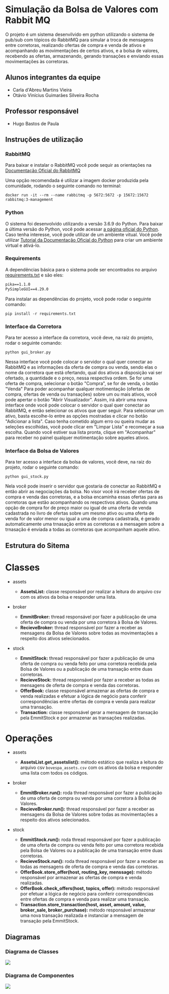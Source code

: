 # Simulação da Bolsa de Valores com Rabbit MQ

O projeto é um sistema desenvilvido em python utilizando o sistema de pub/sub com tópicos do  RabbitMQ para simular a troca de mensagens entre corretoras, realizando ofertas de compra e venda de ativos e acompanhando as movimentações de certos ativos, e a bolsa de valores, recebendo as ofertas, armazenando, gerando transações e enviando essas movimentações às corretoras.

## Alunos integrantes da equipe

* Carla d'Abreu Martins Vieira
* Otávio Vinícius Guimarães Silveira Rocha

## Professor responsável

* Hugo Bastos de Paula

## Instruções de utilização

### RabbitMQ

Para baixar e instalar o RabbitMQ você pode sequir as orientações na [Documentação Oficial do RabbitMQ](https://www.rabbitmq.com/download.html)

Uma opção recomendada é utilizar a imagem docker produzida pela comunidade, rodando o seguinte comando no terminal:

```shell
docker run -it --rm --name rabbitmq -p 5672:5672 -p 15672:15672 rabbitmq:3-management
```

### Python

O sistema foi desenvolvido utilizando a versão 3.6.9 do Python. Para baixar a última versão do Python, você pode acessar [a página oficial do Python](https://www.python.org/downloads/).
Caso tenha interesse, você pode utilizar de um ambiente vitual. Você pode utilizar [Tutorial da Documentação Oficial do Python](https://docs.python.org/3/tutorial/venv.html) para criar um ambiente virtual e ativá-lo.

### Requirements

A dependẽncias básica para o sistema pode ser encontrados no arquivo [requirements.txt](https://github.com/PUC-ES-LDAMD/bovespa-rabbitmq-carlavieira-oGuimaraes/blob/master/requirements.txt) e são eles: 

```txt
pika==1.1.0
PySimpleGUI==4.29.0
```

Para instalar as dependências do projeto, você pode rodar o seguinte comando:
```shell
pip install -r requirements.txt
```
### Interface da Corretora

Para ter acesso a interface da corretora, vocẽ deve, na raiz do projeto, rodar o seguinte comando:

```shell
python gui_broker.py
```
Nessa interface vocẽ pode colocar o servidor o qual quer conectar ao RabbitMQ e as informações da oferta de compra ou venda, sendo elas o nome da corretora que está ofertando, qual dos ativos a disposição vai ser ofertado, a quantidade e o preço, nessa respectiva ordem.
Se for uma oferta de compra, selecionar o botão "Compra", se for de venda, o botão "Venda"
Para poder acompanhar qualquer motimentação (ofertas de compra, ofertas de venda ou transações) sobre um ou mais ativos, você pode apertar o botão "Abrir Visualizador". 
Assim, irá abrir uma nova interface onde você pode colocar o servidor o qual quer conectar ao RabbitMQ, e então selecionar os ativos que quer seguir. Para selecionar um ativo, basta escolhe-lo entre as opções mostradas e clicar no botão "Adicionar a lista". Caso tenha cometido algum erro ou queira mudar as seleções escolhidas, você pode clicar em "Limpar Lista" e recomeçar a sua escolha. Quando você estiver sua lista pronta, clique em "Acompanhar" para receber no painel qualquer motimentação sobre aqueles ativos.

### Interface da Bolsa de Valores

Para ter acesso a interface da bolsa de valores, vocẽ deve, na raiz do projeto, rodar o seguinte comando:

```shell
python gui_stock.py
```
Nela você pode inserir o servidor que gostaria de conectar ao RabbitMQ e então abrir as negociações da bolsa. No visor você irá receber ofertas de compra e venda das corretoras, e a bolsa encaminha essas ofertas para as corretoras que estão acompanhando os respectivos ativos. Quando uma opção de compra for de preço maior ou igual de uma oferta de venda cadastrada no livro de ofertas sobre um mesmo ativo ou uma oferta de venda for de valor menor ou igual a uma de compra cadastrada, é gerado automaticamente uma trnasação entre as corretoras e a mensagem sobre a trnasação é enviada a todas as corretoras que acompanham aquele ativo.

## Estrutura do Sitema

# Classes

* assets
    - **AssetsList:** classe responsável por realizar a leitura do arquivo csv com os ativos da bolsa e responder uma lista.

* broker
    - **EmmitBroker:** thread responsável por fazer a publicação de uma oferta de compra ou venda por uma corretora à Bolsa de Valores.
    - **RecieveBroker:** thread responsável por fazer a receber as mensagens da Bolsa de Valores sobre todas as movimentações a respeito dos ativos selecionados.

* stock
    - **EmmitStock:** thread responsável por fazer a publicação de uma oferta de compra ou venda feito por uma corretora recebida pela Bolsa de Valores ou a publicação de uma transação entre duas corretoras.
    - **RecieveStock:** thread responsável por fazer a receber as todas as mensagens de oferta de compra e venda das corretoras.
    - **OfferBook:** classe responsável armazenar as ofertas de compra e venda realizadas e efetuar a lógica de negócio para conferir correspondências entre ofertas de compra e venda para realizar uma transação.
    - **Transaction:** classe responsável gerar a mensagem de transação pela EmmitStock e por armazenar as transações realizadas.


# Operações 

* assets
    - **AssetsList.get_assetslist():** método estático que realiza a leitura do arquivo csv `bovespa_assets.csv` com os ativos da bolsa e responder uma lista com todos os códigos.

* broker
    - **EmmitBroker.run():** roda thread responsável por fazer a publicação de uma oferta de compra ou venda por uma corretora à Bolsa de Valores.
    - **RecieveBroker.run():** thread responsável por fazer a receber as mensagens da Bolsa de Valores sobre todas as movimentações a respeito dos ativos selecionados.

* stock
    - **EmmitStock.run():** roda thread responsável por fazer a publicação de uma oferta de compra ou venda feito por uma corretora recebida pela Bolsa de Valores ou a publicação de uma transação entre duas corretoras.
    - **RecieveStock.run():** roda thread responsável por fazer a receber as todas as mensagens de oferta de compra e venda das corretoras.
    - **OfferBook.store_offer(host, routing_key, menssage):** método responsável por armazenar as ofertas de compra e venda realizadas.
    - **OfferBook.check_offers(host, topics, offer):** método responsável por efetuar a lógica de negócio para conferir correspondências entre ofertas de compra e venda para realizar uma transação.
    - **Transaction.store_transaction(host, asset, amount, value, broker_sale, broker_purchase):** método responsável armazenar uma nova transação realizada e instanciar a mensagem de transação pela EmmitStock.

## Diagramas

### Diagrama de Classes

![](https://i.ibb.co/HPBSMQT/Diagrama-de-Classe-2.png)

### Diagrama de Componentes

![](https://i.ibb.co/pKb4mdp/Diagrama-de-Componentes-Rabbit-MQ.png)
